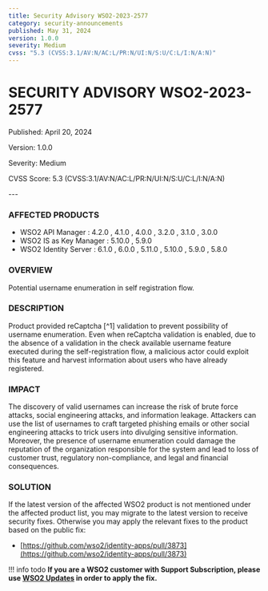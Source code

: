 ```yaml
---
title: Security Advisory WSO2-2023-2577
category: security-announcements
published: May 31, 2024
version: 1.0.0
severity: Medium
cvss: "5.3 (CVSS:3.1/AV:N/AC:L/PR:N/UI:N/S:U/C:L/I:N/A:N)"
---
```


# SECURITY ADVISORY WSO2-2023-2577

<p class="doc-info">Published: April 20, 2024</p>
<p class="doc-info">Version: 1.0.0</p>
<p class="doc-info">Severity: Medium</p>
<p class="doc-info">CVSS Score: 5.3 (CVSS:3.1/AV:N/AC:L/PR:N/UI:N/S:U/C:L/I:N/A:N)</p>
---

### AFFECTED PRODUCTS
* WSO2 API Manager : 4.2.0 , 4.1.0 , 4.0.0 , 3.2.0 , 3.1.0 , 3.0.0
* WSO2 IS as Key Manager : 5.10.0 , 5.9.0
* WSO2 Identity Server : 6.1.0 , 6.0.0 , 5.11.0 , 5.10.0 , 5.9.0 , 5.8.0


### OVERVIEW
Potential username enumeration in self registration flow.


### DESCRIPTION
Product provided reCaptcha [^1] validation to prevent possibility of username enumeration. Even when reCaptcha validation is enabled, due to the absence of a validation in the check available username feature executed during the self-registration flow, a malicious actor could exploit this feature and harvest information about users who have already registered.


### IMPACT
The discovery of valid usernames can increase the risk of brute force attacks, social engineering attacks, and information leakage. Attackers can use the list of usernames to craft targeted phishing emails or other social engineering attacks to trick users into divulging sensitive information. Moreover, the presence of username enumeration could damage the reputation of the organization responsible for the system and lead to loss of customer trust, regulatory non-compliance, and legal and financial consequences.


### SOLUTION
If the latest version of the affected WSO2 product is not mentioned under the affected product list, you may migrate to the latest version to receive security fixes. Otherwise you may apply the relevant fixes to the product based on the public fix: 

* [https://github.com/wso2/identity-apps/pull/3873](https://github.com/wso2/identity-apps/pull/3873)


!!! info todo
    **If you are a WSO2 customer with Support Subscription, please use [WSO2 Updates](https://wso2.com/updates/) in order to apply the fix.**
